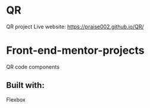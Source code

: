 # QR
QR project
Live website: https://praise002.github.io/QR/
# Front-end-mentor-projects

QR code components
## Built with:
Flexbox
